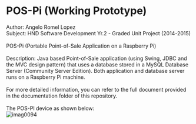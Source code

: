 # POS-Pi (Working Prototype)
Author: Angelo Romel Lopez<br/>
Subject: HND Software Development Yr.2 - Graded Unit Project (2014-2015)<br/><br/>
POS-Pi (Portable Point-of-Sale Application on a Raspberry Pi)<br/><br/>
Description: Java based Point-of-Sale application (using Swing, JDBC and the MVC design pattern) that uses a database stored in a MySQL Database Server (Community Server Edition). Both application and database server runs on a Raspberry Pi machine.<br/><br/>
For more detailed information, you can refer to the full document provided in the documentation folder of this repository.<br><br>
The POS-PI device as shown below:<br>
![imag0094](https://cloud.githubusercontent.com/assets/15631231/12640524/392a7096-c5a2-11e5-841d-b8c1f0aa71cd.jpg)

